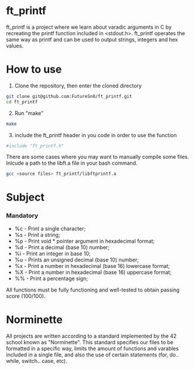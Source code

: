 
# ft_printf

ft_printf is a project where we learn about varadic arguments in C by recreating the printf function included in <stdout.h>. ft_printf operates the same way as printf and can be used to output strings, integers and hex values. 

# How to use

1. Clone the repository, then enter the cloned directory

```bash
git clone git@github.com:FutureSn0/ft_printf.git
cd ft_printf
```

2. Run "make"

```bash
make
```

3. include the ft_printf header in you code in order to use the function

```bash
#include "ft_printf.h"
```
There are some cases where you may want to manually compile some files. Inlcude a path to the libft.a file in your bash command.

```bash
gcc <source files> ft_printf/libftprintf.a
```

# Subject
### Mandatory
 - %c - Print a single character;
 - %s - Print a string;
 - %p - Print void * pointer argument in hexadecimal format;
 - %d - Print a decimal (base 10) number;
 - %i - Print an integer in base 10;
 - %u - Prints an unsigned decimal (base 10) number;
 - %x - Print a number in hexadecimal (base 16) lowercase format;
 - %X - Print a number in hexadecimal (base 16) uppercase format;
 - %% - Print a percentage sign;

All functions must be fully functioning and well-tested to obtain passing score (100/100).

# Norminette

All projects are written according to a standard implemented by the 42 school known as "Norminette". This standard specifies our files to be formatted in a specific way, limits the amount of functions and varables included in a single file, and also the use of certain statements (for, do.. while, switch.. case, etc).
